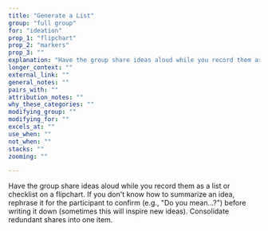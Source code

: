 ```yaml
---
title: "Generate a List"
group: "full group"
for: "ideation"
prop_1: "flipchart"
prop_2: "markers"
prop_3: ""
explanation: "Have the group share ideas aloud while you record them as a list or checklist on a flipchart. If you don\'t know how to summarize an idea, rephrase it for the participant to confirm (e.g., \"Do you mean...?\") before writing it down (sometimes this will inspire new ideas). Consolidate redundant shares into one item."
longer_context: ""
external_link: ""
general_notes: ""
pairs_with: ""
attribution_notes: ""
why_these_categories: ""
modifying_group: ""
modifying_for: ""
excels_at: ""
use_when: ""
not_when: ""
stacks: ""
zooming: ""

---
```


Have the group share ideas aloud while you record them as a list or checklist on a flipchart. If you don't know how to summarize an idea, rephrase it for the participant to confirm (e.g., "Do you mean...?") before writing it down (sometimes this will inspire new ideas). Consolidate redundant shares into one item.
